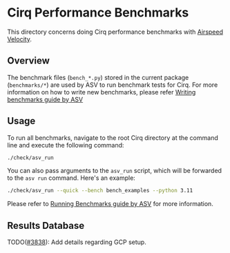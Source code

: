 # Cirq Performance Benchmarks

This directory concerns doing Cirq performance benchmarks with [Airspeed
Velocity](https://asv.readthedocs.io/en/stable/index.html).

## Overview

The benchmark files (`bench_*.py`) stored in the current package
(`benchmarks/*`) are used by ASV to run benchmark tests for Cirq. For more
information on how to write new benchmarks, please refer [Writing benchmarks
guide by ASV](https://asv.readthedocs.io/en/stable/writing_benchmarks.html)

## Usage

To run all benchmarks, navigate to the root Cirq directory at the command line
and execute the following command:

```bash
./check/asv_run
```

You can also pass arguments to the `asv_run` script, which will be forwarded to
the `asv run` command. Here's an example:

```bash
./check/asv_run --quick --bench bench_examples --python 3.11
```

Please refer to [Running Benchmarks guide by
ASV](https://asv.readthedocs.io/en/stable/using.html#running-benchmarks) for
more information.

## Results Database

TODO([#3838](https://github.com/quantumlib/Cirq/issues/3838)): Add details
regarding GCP setup.
